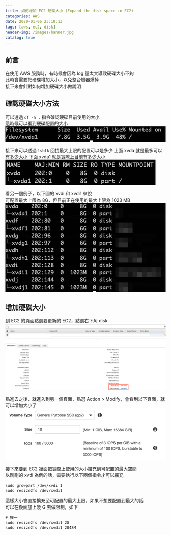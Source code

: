 ```yaml
---
title: 如何增加 EC2 硬碟大小 (Expand the disk space in EC2)
categories: AWS
date: 2020-01-06 23:10:13
tags: [aws, ec2, disk]
header-img: /images/banner.jpg
catalog: true
---
```


## 前言

在使用 AWS 服務時，有時候會因為 log 量太大導致硬碟大小不夠  
此時會需要把硬碟增加大小，以免整台機器爆掉  
接下來會針對如何增加硬碟大小做說明  

<!-- more -->

## 確認硬碟大小方法

可以透過 `df -h .` 指令確認硬碟目前使用的大小  
這時候可以看到硬碟配置的大小  
![](/images/aws/aws-ec2-disk-01.png)

接下來可以透過 `lsblk` 回找最大上限的配置可以是多少
上面 xvda 就是最多可以有多少大小
下面 xvda1 就是實際上目前有多少大小
![](/images/aws/aws-ec2-disk-02.png)

看另一個例子，以下圖的 xvdi 和 xvdi1 來說  
可配置最大上限為 8G，但目前正在使用的最大上限為 1023 MB  
![](/images/aws/aws-ec2-disk-03.png)

## 增加硬碟大小

到 EC2 的頁面點選要更新的 EC2，點選右下角 disk  
![](/images/aws/aws-ec2-disk-04.png)

點進去之後，就進入到另一個頁面，點選 Action > Modify，會看到以下頁面，就可以增加大小了  
![](/images/aws/aws-ec2-disk-05.png)

接下來要到 EC2 裡面把實際上使用的大小擴充到可配置的最大空間  
以剛剛的 xvdi 為例的話，需要執行以下兩個指令才可以擴充
```
sudo growpart /dev/xvdi 1
sudo resize2fs /dev/xvdi1
```
這樣大小會直接擴充至可配置的最大上限，如果不想要配置到最大的話  
可以在後面加上幾 G 去做限制，如下
```
# 擇一
sudo resize2fs /dev/xvdi1 2G
sudo resize2fs /dev/xvdi1 2048M
```